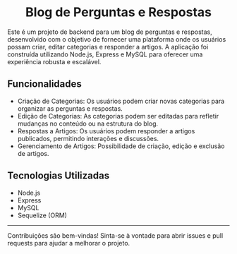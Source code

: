 <div align="center">
  <h1>Blog de Perguntas e Respostas</h1>
</div>
Este é um projeto de backend para um blog de perguntas e respostas, desenvolvido com o objetivo de fornecer uma plataforma onde os usuários possam criar, editar categorias e responder a artigos. A aplicação foi construída utilizando Node.js, Express e MySQL para oferecer uma experiência robusta e escalável.

## Funcionalidades
<ul>
  <li>Criação de Categorias: Os usuários podem criar novas categorias para organizar as perguntas e respostas. </li>
  <li>Edição de Categorias: As categorias podem ser editadas para refletir mudanças no conteúdo ou na estrutura do blog. </li>
  <li>Respostas a Artigos: Os usuários podem responder a artigos publicados, permitindo interações e discussões. </li>
  <li>Gerenciamento de Artigos: Possibilidade de criação, edição e exclusão de artigos.</li>
</ul>

## Tecnologias Utilizadas

<ul>
<li>Node.js</li>
<li>Express</li>
<li>MySQL</li>
<li>Sequelize (ORM)</li>
</ul>

<hr/>
Contribuições são bem-vindas! Sinta-se à vontade para abrir issues e pull requests para ajudar a melhorar o projeto.

